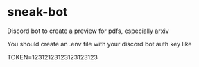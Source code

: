 # sneak-bot
Discord bot to create a preview for pdfs, especially arxiv

You should create an .env file with your discord bot auth key like

  TOKEN=12312123123123123123
